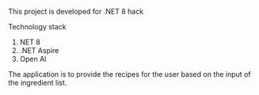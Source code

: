 This project is developed for .NET 8 hack 

Technology stack 
1. NET 8
2. .NET Aspire 
3. Open AI 

The application is to provide the recipes for the user based on the input of the ingredient list. 

